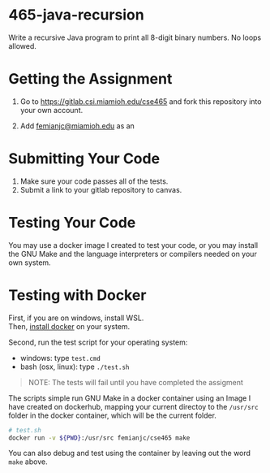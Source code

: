 # 465-java-recursion

Write a recursive Java program to print all 8-digit  binary numbers.  No loops allowed. 

# Getting the Assignment

1. Go to https://gitlab.csi.miamioh.edu/cse465 and fork this repository into your own account. 

2. Add femianjc@miamioh.edu as an 

# Submitting Your Code
1. Make sure your code passes all of the tests. 
2. Submit a link to your gitlab repository to canvas. 



# Testing Your Code
You may use a docker image I created to test your code, or you may install the GNU Make and the language interpreters or compilers needed on your own system. 

# Testing with Docker

First, if you are on windows, install WSL.  
Then, [install docker](https://docs.docker.com/get-docker/) on your system.

Second, run the test script for your operating system:
- windows: type `test.cmd`
- bash (osx, linux): type `./test.sh`
> NOTE: The tests will fail until you have completed the assigment

The scripts simple run GNU Make in a docker container using an Image I have created on dockerhub, mapping your current directoy to the  `/usr/src` folder in the docker container, which will be the current folder. 

```bash
# test.sh
docker run -v ${PWD}:/usr/src femianjc/cse465 make 
```

You can also debug and test using the container by leaving out the word `make` above. 
